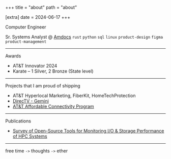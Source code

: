 +++
title = "about"
path = "about"

[extra]
date = 2024-06-17
+++

Computer Engineer

Sr. Systems Analyst @ [Amdocs](https://www.amdocs.com/)
`rust` `python` `sql` `linux` `product-design` `figma` `product-management`

---

Awards
- AT&T Innovator 2024
- Karate – 1 Silver, 2 Bronze (State level)
  
---

Projects that I am proud of shipping

- AT&T Hyperlocal Marketing, FiberKit, HomeTechProtection
- [DirecTV - Gemini](https://www.directv.com/technology/gemini/)
- [AT&T Affordable Connectivity Program](https://www.att.com/affordable-connectivity-program/)

---

Publications
- [Survey of Open-Source Tools for Monitoring I/O & Storage Performance of HPC Systems](http://www.ijctjournal.org/archives/ijct-v8i1p3.pdf)

---

free time `->` thoughts `->` ether 
